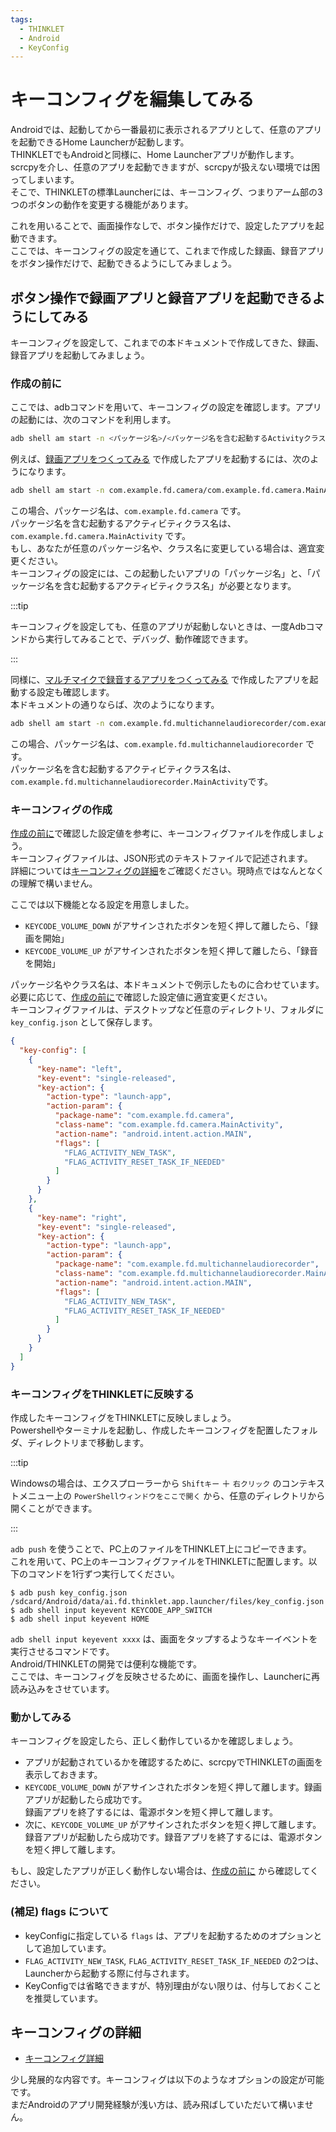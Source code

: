 ```yaml
---
tags:
  - THINKLET
  - Android
  - KeyConfig
---
```


# キーコンフィグを編集してみる
Androidでは、起動してから一番最初に表示されるアプリとして、任意のアプリを起動できるHome Launcherが起動します。  
THINKLETでもAndroidと同様に、Home Launcherアプリが動作します。  
scrcpyを介し、任意のアプリを起動できますが、scrcpyが扱えない環境では困ってしまいます。  
そこで、THINKLETの標準Launcherには、キーコンフィグ、つまりアーム部の3つのボタンの動作を変更する機能があります。

これを用いることで、画面操作なしで、ボタン操作だけで、設定したアプリを起動できます。  
ここでは、キーコンフィグの設定を通じて、これまで作成した録画、録音アプリをボタン操作だけで、起動できるようにしてみましょう。

## ボタン操作で録画アプリと録音アプリを起動できるようにしてみる
キーコンフィグを設定して、これまでの本ドキュメントで作成してきた、録画、録音アプリを起動してみましょう。
### 作成の前に
ここでは、adbコマンドを用いて、キーコンフィグの設定を確認します。アプリの起動には、次のコマンドを利用します。

  ```bash
  adb shell am start -n <パッケージ名>/<パッケージ名を含む起動するActivityクラス名>
  ```

例えば、[録画アプリをつくってみる](./4_buildRecord.md) で作成したアプリを起動するには、次のようになります。

  ```bash
  adb shell am start -n com.example.fd.camera/com.example.fd.camera.MainActivity
  ```

この場合、パッケージ名は、`com.example.fd.camera` です。  
パッケージ名を含む起動するアクティビティクラス名は、 `com.example.fd.camera.MainActivity` です。  
もし、あなたが任意のパッケージ名や、クラス名に変更している場合は、適宜変更ください。  
キーコンフィグの設定には、この起動したいアプリの「パッケージ名」と、「パッケージ名を含む起動するアクティビティクラス名」が必要となります。

:::tip

キーコンフィグを設定しても、任意のアプリが起動しないときは、一度Adbコマンドから実行してみることで、デバッグ、動作確認できます。

:::

同様に、[マルチマイクで録音するアプリをつくってみる](./5_buildMultiMic.md) で作成したアプリを起動する設定も確認します。  
本ドキュメントの通りならば、次のようになります。

  ```bash
  adb shell am start -n com.example.fd.multichannelaudiorecorder/com.example.fd.multichannelaudiorecorder.MainActivity
  ```

この場合、パッケージ名は、`com.example.fd.multichannelaudiorecorder` です。  
パッケージ名を含む起動するアクティビティクラス名は、 `com.example.fd.multichannelaudiorecorder.MainActivity`です。

### キーコンフィグの作成
[作成の前に](#作成の前に)で確認した設定値を参考に、キーコンフィグファイルを作成しましょう。  
キーコンフィグファイルは、JSON形式のテキストファイルで記述されます。  
詳細については[キーコンフィグの詳細](#キーコンフィグの詳細)をご確認ください。現時点ではなんとなくの理解で構いません。

ここでは以下機能となる設定を用意しました。
- `KEYCODE_VOLUME_DOWN` がアサインされたボタンを短く押して離したら、「録画を開始」
- `KEYCODE_VOLUME_UP` がアサインされたボタンを短く押して離したら、「録音を開始」

パッケージ名やクラス名は、本ドキュメントで例示したものに合わせています。  
必要に応じて、[作成の前に](#作成の前に)で確認した設定値に適宜変更ください。  
キーコンフィグファイルは、デスクトップなど任意のディレクトリ、フォルダに `key_config.json` として保存します。

  ```json
  {
    "key-config": [
      {
        "key-name": "left",
        "key-event": "single-released",
        "key-action": {
          "action-type": "launch-app",
          "action-param": {
            "package-name": "com.example.fd.camera",
            "class-name": "com.example.fd.camera.MainActivity",
            "action-name": "android.intent.action.MAIN",
            "flags": [
              "FLAG_ACTIVITY_NEW_TASK",
              "FLAG_ACTIVITY_RESET_TASK_IF_NEEDED"
            ]
          }
        }
      },
      {
        "key-name": "right",
        "key-event": "single-released",
        "key-action": {
          "action-type": "launch-app",
          "action-param": {
            "package-name": "com.example.fd.multichannelaudiorecorder",
            "class-name": "com.example.fd.multichannelaudiorecorder.MainActivity",
            "action-name": "android.intent.action.MAIN",
            "flags": [
              "FLAG_ACTIVITY_NEW_TASK",
              "FLAG_ACTIVITY_RESET_TASK_IF_NEEDED"
            ]
          }
        }
      }
    ]
  }
  ```

### キーコンフィグをTHINKLETに反映する
作成したキーコンフィグをTHINKLETに反映しましょう。  
Powershellやターミナルを起動し、作成したキーコンフィグを配置したフォルダ、ディレクトリまで移動します。

:::tip

Windowsの場合は、エクスプローラーから `Shiftキー` ＋ `右クリック` 
のコンテキストメニュー上の `PowerShellウィンドウをここで開く` から、任意のディレクトリから開くことができます。

:::

`adb push` を使うことで、PC上のファイルをTHINKLET上にコピーできます。  
これを用いて、PC上のキーコンフィグファイルをTHINKLETに配置します。以下のコマンドを1行ずつ実行してください。

  ```
  $ adb push key_config.json /sdcard/Android/data/ai.fd.thinklet.app.launcher/files/key_config.json
  $ adb shell input keyevent KEYCODE_APP_SWITCH
  $ adb shell input keyevent HOME
  ```

`adb shell input keyevent xxxx` は、画面をタップするようなキーイベントを実行させるコマンドです。  
Android/THINKLETの開発では便利な機能です。     
ここでは、キーコンフィグを反映させるために、画面を操作し、Launcherに再読み込みをさせています。
### 動かしてみる
キーコンフィグを設定したら、正しく動作しているかを確認しましょう。
- アプリが起動されているかを確認するために、scrcpyでTHINKLETの画面を表示しておきます。
- `KEYCODE_VOLUME_DOWN` がアサインされたボタンを短く押して離します。録画アプリが起動したら成功です。  
録画アプリを終了するには、電源ボタンを短く押して離します。
- 次に、`KEYCODE_VOLUME_UP` がアサインされたボタンを短く押して離します。  
録音アプリが起動したら成功です。録音アプリを終了するには、電源ボタンを短く押して離します。

もし、設定したアプリが正しく動作しない場合は、[作成の前に](#作成の前に) から確認してください。

### (補足) flags について
- keyConfigに指定している `flags` は、アプリを起動するためのオプションとして追加しています。
- `FLAG_ACTIVITY_NEW_TASK`, `FLAG_ACTIVITY_RESET_TASK_IF_NEEDED` の2つは、Launcherから起動する際に付与されます。
- KeyConfigでは省略できますが、特別理由がない限りは、付与しておくことを推奨しています。

## キーコンフィグの詳細
- [キーコンフィグ詳細](../keyConfig/keyConfig.md)

少し発展的な内容です。キーコンフィグは以下のようなオプションの設定が可能です。  
まだAndroidのアプリ開発経験が浅い方は、読み飛ばしていただいて構いません。

